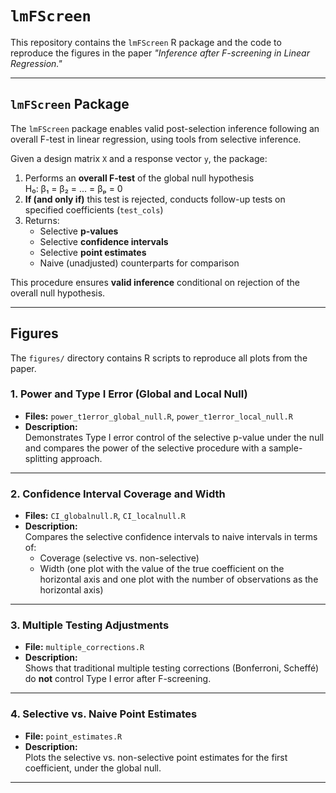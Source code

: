 # `lmFScreen`

This repository contains the `lmFScreen` R package and the code to reproduce the figures in the paper *"Inference after F-screening in Linear Regression."*

---

## `lmFScreen` Package

The `lmFScreen` package enables valid post-selection inference following an overall F-test in linear regression, using tools from selective inference.

Given a design matrix `X` and a response vector `y`, the package:

1. Performs an **overall F-test** of the global null hypothesis  
   H₀: β₁ = β₂ = ... = βₚ = 0
2. **If (and only if)** this test is rejected, conducts follow-up tests on specified coefficients (`test_cols`)
3. Returns:
   - Selective **p-values**
   - Selective **confidence intervals**
   - Selective **point estimates**
   - Naive (unadjusted) counterparts for comparison

This procedure ensures **valid inference** conditional on rejection of the overall null hypothesis.

---

## Figures

The `figures/` directory contains R scripts to reproduce all plots from the paper.

### 1. Power and Type I Error (Global and Local Null)
- **Files:** `power_t1error_global_null.R`, `power_t1error_local_null.R`
- **Description:**  
  Demonstrates Type I error control of the selective p-value under the null and compares the power of the selective procedure with a sample-splitting approach.

---

### 2. Confidence Interval Coverage and Width
- **Files:** `CI_globalnull.R`, `CI_localnull.R`
- **Description:**  
  Compares the selective confidence intervals to naive intervals in terms of:
  - Coverage (selective vs. non-selective)
  - Width (one plot with the value of the true coefficient on the horizontal axis and one plot with the number of observations as the horizontal axis)

---

### 3. Multiple Testing Adjustments
- **File:** `multiple_corrections.R`
- **Description:**  
  Shows that traditional multiple testing corrections (Bonferroni, Scheffé) do **not** control Type I error after F-screening.

---

### 4. Selective vs. Naive Point Estimates
- **File:** `point_estimates.R`
- **Description:**  
  Plots the selective vs. non-selective point estimates for the first coefficient, under the global null.

---
